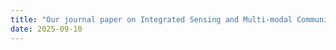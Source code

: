 ```yaml
---
title: "Our journal paper on Integrated Sensing and Multi-modal Communication is accepted by IEEE Journal on Selected Areas in Communications (**JSAC**) (**IF 17.2**)!"
date: 2025-09-10
---
```

